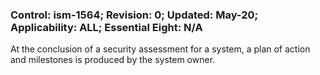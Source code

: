 ### Control: ism-1564; Revision: 0; Updated: May-20; Applicability: ALL; Essential Eight: N/A
<p>At the conclusion of a security assessment for a system, a plan of action and milestones is produced by the system owner.</p>